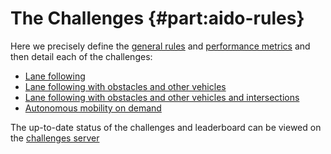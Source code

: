 # The Challenges {#part:aido-rules}

Here we precisely define the [general rules](#other-rules) and [performance metrics](#measuring-performance) and then detail each of the challenges:

 - [Lane following](#lf)
 - [Lane following with obstacles and other vehicles](#lf_v)
 - [Lane following with obstacles and other vehicles and intersections](#lf_v_i)
 - [Autonomous mobility on demand](#amod)
 
 The up-to-date status of the challenges and leaderboard can be viewed on the [challenges server][challenges]
 
 [challenges]:https://challenges.duckietown.org/


